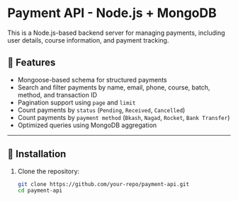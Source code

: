 # Payment API - Node.js + MongoDB

This is a Node.js-based backend server for managing payments, including user details, course information, and payment tracking.

## 🚀 Features

- Mongoose-based schema for structured payments
- Search and filter payments by name, email, phone, course, batch, method, and transaction ID
- Pagination support using `page` and `limit`
- Count payments by `status` (`Pending`, `Received`, `Cancelled`)
- Count payments by `payment method` (`Bkash`, `Nagad`, `Rocket`, `Bank Transfer`)
- Optimized queries using MongoDB aggregation

---

## 📌 Installation

1. Clone the repository:
   ```sh
   git clone https://github.com/your-repo/payment-api.git
   cd payment-api
   ```
